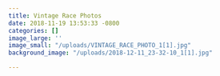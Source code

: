 ```yaml
---
title: Vintage Race Photos
date: 2018-11-19 13:53:33 -0800
categories: []
image_large: ''
image_small: "/uploads/VINTAGE_RACE_PHOTO_1[1].jpg"
background_image: "/uploads/2018-12-11_23-32-10_1[1].jpg"

---
```

